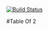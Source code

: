 [![Build Status](https://travis-ci.org/ghalib5000/TableOf2.svg?branch=master)](https://travis-ci.org/ghalib5000/TableOf2)

#Table Of 2